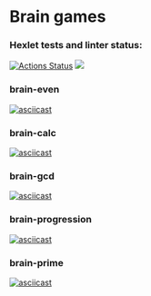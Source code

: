 # Brain games

### Hexlet tests and linter status:
[![Actions Status](https://github.com/hapuganin/python-project-lvl1/workflows/hexlet-check/badge.svg)](https://github.com/hapuganin/python-project-lvl1/actions)
<a href="https://codeclimate.com/github/codeclimate/codeclimate/maintainability"><img src="https://api.codeclimate.com/v1/badges/a99a88d28ad37a79dbf6/maintainability" /></a>

### brain-even
[![asciicast](https://asciinema.org/a/W4HKcDUj0eyM53YwZmqi3QUuG.svg)](https://asciinema.org/a/W4HKcDUj0eyM53YwZmqi3QUuG)

### brain-calc
[![asciicast](https://asciinema.org/a/VMhwAyN1wKe5yzcOdaJUWZu4g.svg)](https://asciinema.org/a/VMhwAyN1wKe5yzcOdaJUWZu4g)

### brain-gcd
[![asciicast](https://asciinema.org/a/wDwGikv5oSaxK8S0oWotUJYBO.svg)](https://asciinema.org/a/wDwGikv5oSaxK8S0oWotUJYBO)

### brain-progression
[![asciicast](https://asciinema.org/a/zKuYvV4nBdVdSRJkgODYvV70S.svg)](https://asciinema.org/a/zKuYvV4nBdVdSRJkgODYvV70S)

### brain-prime
[![asciicast](https://asciinema.org/a/Um6XarDUXTrw9Q6BRVEKXGqC6.svg)](https://asciinema.org/a/Um6XarDUXTrw9Q6BRVEKXGqC6)
